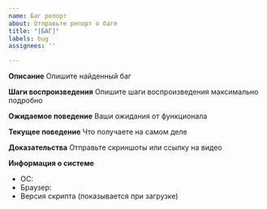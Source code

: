 ```yaml
---
name: Баг репорт
about: Отправьте репорт о баге
title: "[БАГ]"
labels: bug
assignees: ''

---
```


**Описание**
Опишите найденный баг

**Шаги воспроизведения**
Опишите шаги воспроизведения максимально подробно

**Ожидаемое поведение**
Ваши ожидания от функционала

**Текущее поведение**
Что получаете на самом деле

**Доказательства**
Отправьте скриншоты или ссылку на видео

**Информация о системе**
 - ОС:
 - Браузер:
 - Версия скрипта (показывается при загрузке)
